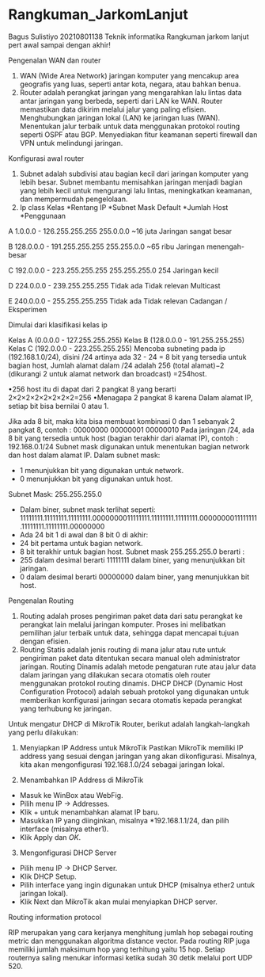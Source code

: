 # Rangkuman_JarkomLanjut
Bagus Sulistiyo
20210801138
Teknik informatika
Rangkuman jarkom lanjut pert awal sampai dengan akhir!

Pengenalan WAN dan router
1.	WAN (Wide Area Network)  jaringan komputer yang mencakup area geografis yang luas, seperti antar kota, negara, atau bahkan benua. 
2.	Router adalah perangkat jaringan yang mengarahkan lalu lintas data antar jaringan yang berbeda, seperti dari LAN ke WAN. Router memastikan data dikirim melalui jalur yang paling efisien.
Menghubungkan jaringan lokal (LAN) ke jaringan luas (WAN).
Menentukan jalur terbaik untuk data menggunakan protokol routing seperti OSPF atau BGP.
Menyediakan fitur keamanan seperti firewall dan VPN untuk melindungi jaringan.

Konfigurasi awal router

1.	Subnet adalah subdivisi atau bagian kecil dari jaringan komputer yang lebih besar.
Subnet membantu memisahkan jaringan menjadi bagian yang lebih kecil untuk mengurangi lalu lintas, meningkatkan keamanan, dan mempermudah pengelolaan.
2.	Ip class
Kelas	*Rentang IP	*Subnet Mask Default	*Jumlah Host	*Penggunaan

A	1.0.0.0 - 126.255.255.255	255.0.0.0	~16 juta	Jaringan sangat besar

B	128.0.0.0 - 191.255.255.255	255.255.0.0	~65 ribu	Jaringan menengah-besar

C	192.0.0.0 - 223.255.255.255	255.255.255.0	254	Jaringan kecil

D	224.0.0.0 - 239.255.255.255	Tidak ada	Tidak relevan	Multicast

E	240.0.0.0 - 255.255.255.255	Tidak ada	Tidak relevan	Cadangan / Eksperimen

Dimulai dari klasifikasi kelas ip 

Kelas A (0.0.0.0 - 127.255.255.255)
Kelas B (128.0.0.0 - 191.255.255.255)
Kelas C (192.0.0.0 - 223.255.255.255)
Mencoba subneting pada ip (192.168.1.0/24), disini /24 artinya ada 32 - 24 = 8 bit yang tersedia untuk bagian host, Jumlah alamat dalam /24 adalah 256 (total alamat)−2 (dikurangi 2 untuk alamat network dan broadcast) =254host.

•256 host itu di dapat dari 2 pangkat 8 yang berarti 2×2×2×2×2×2×2×2=256
•Menagapa 2 pangkat 8 karena Dalam alamat IP, setiap bit bisa bernilai 0 atau 1.

Jika ada 8 bit, maka kita bisa membuat kombinasi 0 dan 1 sebanyak 2 pangkat 8, contoh : 
00000000
00000001
00000010
Pada jaringan /24, ada 8 bit yang tersedia untuk host (bagian terakhir dari alamat IP), contoh : 192.168.0.1/24
Subnet mask digunakan untuk menentukan bagian network dan host dalam alamat IP.
Dalam subnet mask:
-	1 menunjukkan bit yang digunakan untuk network.
-	0 menunjukkan bit yang digunakan untuk host.



Subnet Mask: 255.255.255.0
-	Dalam biner, subnet mask terlihat seperti: 11111111.11111111.11111111.0000000011111111.11111111.11111111.0000000011111111.11111111.11111111.00000000
-	Ada 24 bit 1 di awal dan 8 bit 0 di akhir:
-	24 bit pertama untuk bagian network.
-	8 bit terakhir untuk bagian host.
Subnet mask 255.255.255.0 berarti :
- 255 dalam desimal berarti 11111111 dalam biner, yang menunjukkan bit jaringan. 
- 0 dalam desimal berarti 00000000 dalam biner, yang menunjukkan bit host.

Pengenalan Routing

1.	Routing adalah proses pengiriman paket data dari satu perangkat ke perangkat lain melalui jaringan komputer. Proses ini melibatkan pemilihan jalur terbaik untuk data, sehingga dapat mencapai tujuan dengan efisien.
2.	Routing Statis adalah jenis routing di mana jalur atau rute untuk pengiriman paket data ditentukan secara manual oleh administrator jaringan.
Routing Dinamis adalah metode pengaturan rute atau jalur data dalam jaringan yang dilakukan secara otomatis oleh router menggunakan protokol routing dinamis. DHCP
DHCP (Dynamic Host Configuration Protocol) adalah sebuah protokol yang digunakan untuk memberikan konfigurasi jaringan secara otomatis kepada perangkat yang terhubung ke jaringan.
	
Untuk mengatur DHCP di MikroTik Router, berikut adalah langkah-langkah yang perlu dilakukan:
1. Menyiapkan IP Address untuk MikroTik
Pastikan MikroTik memiliki IP address yang sesuai dengan jaringan yang akan dikonfigurasi. Misalnya, kita akan mengonfigurasi 192.168.1.0/24 sebagai jaringan lokal.

2. Menambahkan IP Address di MikroTik
- Masuk ke WinBox atau WebFig.
- Pilih menu IP → Addresses.
- Klik + untuk menambahkan alamat IP baru.
- Masukkan IP yang diinginkan, misalnya *192.168.1.1/24, dan pilih interface (misalnya ether1).
- Klik Apply dan *OK*.

3. Mengonfigurasi DHCP Server
- Pilih menu IP → DHCP Server.
- Klik DHCP Setup.
- Pilih interface yang ingin digunakan untuk DHCP (misalnya ether2 untuk jaringan lokal).
- Klik Next dan MikroTik akan mulai menyiapkan DHCP server.


Routing information protocol

RIP merupakan yang cara kerjanya menghitung jumlah hop sebagai routing metric dan menggunakan algoritma distance vector. Pada routing RIP juga memiliki jumlah maksimum hop yang terhitung yaitu 15 hop. Setiap routernya saling menukar informasi ketika sudah 30 detik melalui port UDP 520.


